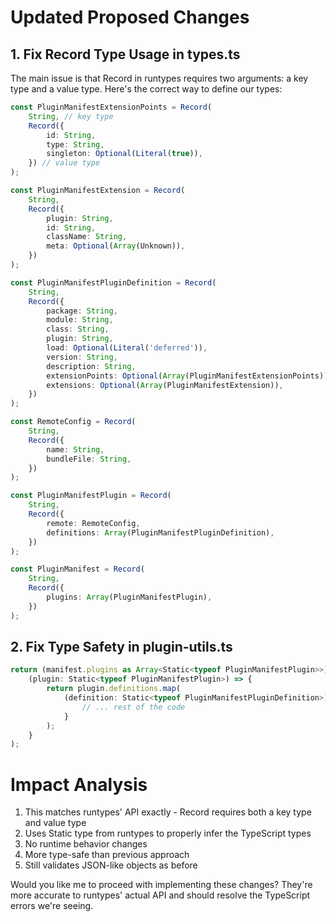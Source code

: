 # Updated Proposed Changes

## 1. Fix Record Type Usage in types.ts

The main issue is that Record in runtypes requires two arguments: a key type and a value type. Here's the correct way to define our types:

```typescript
const PluginManifestExtensionPoints = Record(
    String, // key type
    Record({
        id: String,
        type: String,
        singleton: Optional(Literal(true)),
    }) // value type
);

const PluginManifestExtension = Record(
    String,
    Record({
        plugin: String,
        id: String,
        className: String,
        meta: Optional(Array(Unknown)),
    })
);

const PluginManifestPluginDefinition = Record(
    String,
    Record({
        package: String,
        module: String,
        class: String,
        plugin: String,
        load: Optional(Literal('deferred')),
        version: String,
        description: String,
        extensionPoints: Optional(Array(PluginManifestExtensionPoints)),
        extensions: Optional(Array(PluginManifestExtension)),
    })
);

const RemoteConfig = Record(
    String,
    Record({
        name: String,
        bundleFile: String,
    })
);

const PluginManifestPlugin = Record(
    String,
    Record({
        remote: RemoteConfig,
        definitions: Array(PluginManifestPluginDefinition),
    })
);

const PluginManifest = Record(
    String,
    Record({
        plugins: Array(PluginManifestPlugin),
    })
);
```

## 2. Fix Type Safety in plugin-utils.ts

```typescript
return (manifest.plugins as Array<Static<typeof PluginManifestPlugin>>).flatMap(
    (plugin: Static<typeof PluginManifestPlugin>) => {
        return plugin.definitions.map(
            (definition: Static<typeof PluginManifestPluginDefinition>) => {
                // ... rest of the code
            }
        );
    }
);
```

# Impact Analysis

1. This matches runtypes' API exactly - Record requires both a key type and value type
2. Uses Static type from runtypes to properly infer the TypeScript types
3. No runtime behavior changes
4. More type-safe than previous approach
5. Still validates JSON-like objects as before

Would you like me to proceed with implementing these changes? They're more accurate to runtypes' actual API and should resolve the TypeScript errors we're seeing.
